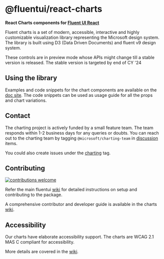 # @fluentui/react-charts

**React Charts components for [Fluent UI React](https://react.fluentui.dev/)**

Fluent charts is a set of modern, accessible, interactive and highly customizable visualization library representing the Microsoft design system. The library is built using D3 (Data Driven Documents) and fluent v9 design system.

These controls are in preview mode whose APIs might change till a stable version is released.
The stable version is targeted by end of CY '24

## Using the library

Examples and code snippets for the chart components are available on the [doc site](https://aka.ms/FluentChartsV9).
The code snippets can be used as usage guide for all the props and chart variations.

## Contact

The charting project is actively funded by a small feature team. The team responds within 1-2 business days for any queries or doubts.
You can reach out to the charting team by tagging `@microsoft/charting-team` in [discussion](https://github.com/microsoft/fluentui/discussions) items.

You could also create issues under the [charting](https://github.com/microsoft/fluentui/labels/Package:%20charting) tag.

## Contributing

[![contributions welcome](https://img.shields.io/badge/contributions-welcome-1EAEDB)]()

Refer the main fluentui [wiki](https://github.com/microsoft/fluentui/wiki) for detailed instructions on setup and contributing to the package.

A comprehensive contributor and developer guide is available in the charts [wiki](https://aka.ms/fluentChartingWiki).

## Accessibility

Our charts have elaborate accessibility support. The charts are WCAG 2.1 MAS C compliant for accessibility.

More details are covered in the [wiki](https://aka.ms/fluentChartingWiki).
